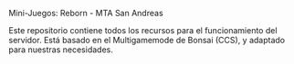 Mini-Juegos: Reborn - MTA San Andreas

Este repositorio contiene todos los recursos para el funcionamiento del servidor. Está basado en el Multigamemode de Bonsai (CCS), y adaptado para nuestras necesidades.
